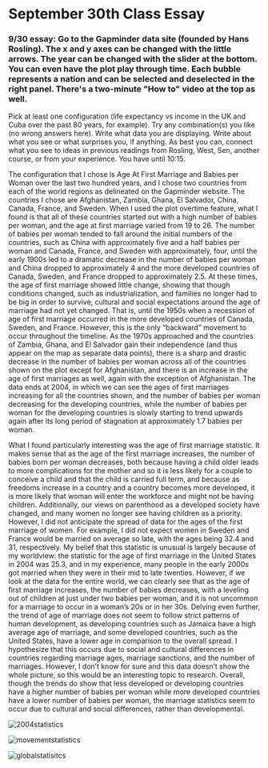 # September 30th Class Essay

### 9/30 essay: Go to the Gapminder data site (founded by Hans Rosling). The x and y axes can be changed with the little arrows. The year can be changed with the slider at the bottom. You can even have the plot play through time. Each bubble represents a nation and can be selected and deselected in the right panel. There's a two-minute "How to" video at the top as well.
Pick at least one configuration (life expectancy vs income in the UK and Cuba over the past 80 years, for example). Try any combination(s) you like (no wrong answers here). Write what data you are displaying. Write about what you see or what surprises you, if anything. As best you can, connect what you see to ideas in previous readings from Rosling, West, Sen, another course, or from your experience. You have until 10:15.

The configuration that I chose is Age At First Marriage and Babies per Woman over the last two hundred years, and I chose two countries from each of the world regions as delineated on the Gapminder website. The countries I chose are Afghanistan, Zambia, Ghana, El Salvador, China, Canada, France, and Sweden. When I used the plot overtime feature, what I found is that all of these countries started out with a high number of babies per woman, and the age at first marriage varied from 19 to 26. The number of babies per woman tended to fall around the initial numbers of the countries, such as China with approximately five and a half babies per woman and Canada, France, and Sweden with approximately, four, until the early 1900s led to a dramatic decrease in the number of babies per woman and China dropped to approximately 4 and the more developed countries of Canada, Sweden, and France dropped to approximately 2.5. At these times, the age of first marriage showed little change, showing that though conditions changed, such as industrialization, and families no longer had to be big in order to survive, cultural and social expectations around the age of marriage had not yet changed. That is, until the 1950s when a recession of age of first marriage occurred in the more developed countries of Canada, Sweden, and France. However, this is the only “backward” movement to occur throughout the timeline. As the 1970s approached and the countries of Zambia, Ghana, and El Salvador gain their independence (and thus appear on the map as separate data points), there is a sharp and drastic decrease in the number of babies per woman across all of the countries shown on the plot except for Afghanistan, and there is an increase in the age of first marriages as well, again with the exception of Afghanistan. The data ends at 2004, in which we can see the ages of first marriages increasing for all the countries shown, and the number of babies per woman decreasing for the developing countries, while the number of babies per woman for the developing countries is slowly starting to trend upwards again after its long period of stagnation at approximately 1.7 babies per woman.

What I found particularly interesting was the age of first marriage statistic. It makes sense that as the age of the first marriage increases, the number of babies born per woman decreases, both because having a child older leads to more complications for the mother and so it is less likely for a couple to conceive a child and that the child is carried full term, and because as freedoms increase in a country and a country becomes more developed, it is more likely that woman will enter the workforce and might not be having children. Additionally, our views on parenthood as a developed society have changed, and many women no longer see having children as a priority. However, I did not anticipate the spread of data for the ages of the first marriage of women. For example, I did not expect women in Sweden and France would be married on average so late, with the ages being 32.4 and 31, respectively. My belief that this statistic is unusual is largely because of my worldview: the statistic for the age of first marriage in the United States in 2004 was 25.3, and in my experience, many people in the early 2000s got married when they were in their mid to late twenties. However, if we look at the data for the entire world, we can clearly see that as the age of first marriage increases, the number of babies decreases, with a leveling out of children at just under two babies per woman, and it is not uncommon for a marriage to occur in a woman’s 20s or in her 30s. Delving even further, the trend of age of marriage does not seem to follow strict patterns of human development, as developing countries such as Jamaica have a high average age of marriage, and some developed countries, such as the United States, have a lower age in comparison to the overall spread. I hypothesize that this occurs due to social and cultural differences in countries regarding marriage ages, marriage sanctions, and the number of marriages. However, I don’t know for sure and this data doesn’t show the whole picture, so this would be an interesting topic to research. Overall, though the trends do show that less developed or developing countries have a higher number of babies per woman while more developed countries have a lower number of babies per woman, the marriage statistics seem to occur due to cultural and social differences, rather than developmental. 

![2004statistics](2004stats.png)

![movementstatistics](overallstats.png)

![globalstatisitcs](globalstats.png)

